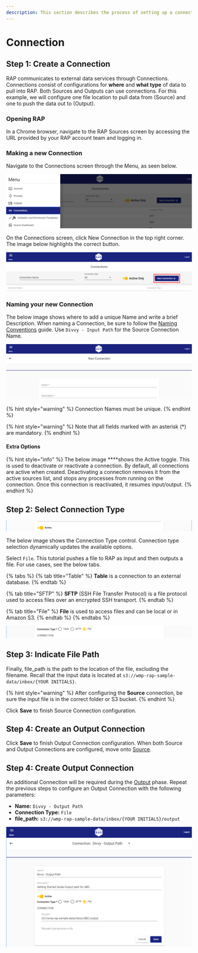 ```yaml
---
description: This section describes the process of setting up a connection in RAP.
---
```


# Connection

## Step 1: Create a Connection

RAP communicates to external data services through Connections. Connections consist of configurations for **where** and **what type** of data to pull into RAP. Both Sources and Outputs can use connections. For this example, we will configure one file location to pull data from \(Source\) and one to push the data out to \(Output\).

### Opening RAP 

In a Chrome browser, navigate to the RAP Sources screen by accessing the URL provided by your RAP account team and logging in.

### Making a new Connection

Navigate to the Connections screen through the Menu, as seen below.

![Navigation Menu - Connections](../../.gitbook/assets/screenshot_0.png)

On the Connections screen, click New Connection in the top right corner. The image below highlights the correct button.

![Create a New Connection](../../.gitbook/assets/screenshot_0b.png)

### Naming your new Connection

The below image shows where to add a unique Name and write a brief Description. When naming a Connection, be sure to follow the [Naming Conventions]() guide. Use `Divvy - Input Path` for the Source Connection Name.

![New Connection Name and Description Fields](../../.gitbook/assets/screenshot_6.png)

{% hint style="warning" %}
Connection Names must be unique.
{% endhint %}

{% hint style="warning" %}
Note that all fields marked with an asterisk \(\*\) are mandatory.
{% endhint %}

#### Extra Options

{% hint style="info" %}
The below image ****shows the Active toggle. This is used to deactivate or reactivate a connection. By default, all connections are active when created. Deactivating a connection removes it from the active sources list, and stops any processes from running on the connection. Once this connection is reactivated, it resumes input/output.
{% endhint %}

## Step 2: Select Connection Type

![Active toggle](../../.gitbook/assets/image%20%2815%29.png)

The below image shows the Connection Type control. Connection type selection dynamically updates the available options.

Select `File`. This tutorial pushes a file to RAP as input and then outputs a file. For use cases, see the below tabs.

{% tabs %}
{% tab title="Table" %}
**Table** is a connection to an external database.
{% endtab %}

{% tab title="SFTP" %}
**SFTP** \(SSH File Transfer Protocol\) is a file protocol used to access files over an encrypted SSH transport.
{% endtab %}

{% tab title="File" %}
**File** is used to access files and can be local or in Amazon S3.
{% endtab %}
{% endtabs %}

![Connection Type Options](../../.gitbook/assets/image%20%28122%29.png)

## Step 3: Indicate File Path

Finally, file\_path is the path to the location of the file, excluding the filename. Recall that the input data is located at `s3://wmp-rap-sample-data/inbox/{YOUR INITIALS}`.

{% hint style="warning" %}
After configuring the **Source** connection, be sure the input file is in the correct folder or S3 bucket.
{% endhint %}

Click **Save** to finish Source Connection configuration. 

## Step 4: Create an Output Connection

Click **Save** to finish Output Connection configuration. When both Source and Output Connections are configured, move onto [Source](source.md).

## Step 4: Create Output Connection

An additional Connection will be required during the [Output](output.md) phase. Repeat the previous steps to configure an Output Connection with the following parameters:

* **Name:** `Divvy - Output Path`
* **Connection Type:** `File`
* **file\_path:** `s3://wmp-rap-sample-data/inbox/{YOUR INITIALS}/output` 

![Output Connection Configuration](../../.gitbook/assets/image%20%28145%29.png)

